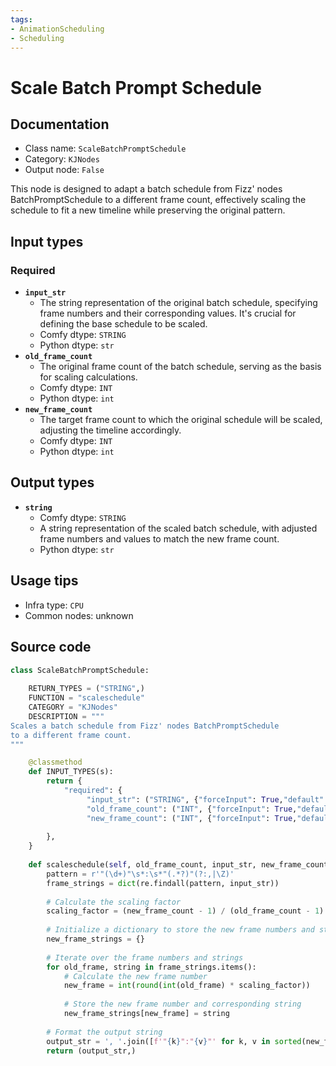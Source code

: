 ```yaml
---
tags:
- AnimationScheduling
- Scheduling
---
```


# Scale Batch Prompt Schedule
## Documentation
- Class name: `ScaleBatchPromptSchedule`
- Category: `KJNodes`
- Output node: `False`

This node is designed to adapt a batch schedule from Fizz' nodes BatchPromptSchedule to a different frame count, effectively scaling the schedule to fit a new timeline while preserving the original pattern.
## Input types
### Required
- **`input_str`**
    - The string representation of the original batch schedule, specifying frame numbers and their corresponding values. It's crucial for defining the base schedule to be scaled.
    - Comfy dtype: `STRING`
    - Python dtype: `str`
- **`old_frame_count`**
    - The original frame count of the batch schedule, serving as the basis for scaling calculations.
    - Comfy dtype: `INT`
    - Python dtype: `int`
- **`new_frame_count`**
    - The target frame count to which the original schedule will be scaled, adjusting the timeline accordingly.
    - Comfy dtype: `INT`
    - Python dtype: `int`
## Output types
- **`string`**
    - Comfy dtype: `STRING`
    - A string representation of the scaled batch schedule, with adjusted frame numbers and values to match the new frame count.
    - Python dtype: `str`
## Usage tips
- Infra type: `CPU`
- Common nodes: unknown


## Source code
```python
class ScaleBatchPromptSchedule:
    
    RETURN_TYPES = ("STRING",)
    FUNCTION = "scaleschedule"
    CATEGORY = "KJNodes"
    DESCRIPTION = """
Scales a batch schedule from Fizz' nodes BatchPromptSchedule
to a different frame count.
"""

    @classmethod
    def INPUT_TYPES(s):
        return {
            "required": {
                 "input_str": ("STRING", {"forceInput": True,"default": "0:(0.0),\n7:(1.0),\n15:(0.0)\n"}),
                 "old_frame_count": ("INT", {"forceInput": True,"default": 1,"min": 1, "max": 4096, "step": 1}),
                 "new_frame_count": ("INT", {"forceInput": True,"default": 1,"min": 1, "max": 4096, "step": 1}),
                
        },
    } 
    
    def scaleschedule(self, old_frame_count, input_str, new_frame_count):
        pattern = r'"(\d+)"\s*:\s*"(.*?)"(?:,|\Z)'
        frame_strings = dict(re.findall(pattern, input_str))
        
        # Calculate the scaling factor
        scaling_factor = (new_frame_count - 1) / (old_frame_count - 1)
        
        # Initialize a dictionary to store the new frame numbers and strings
        new_frame_strings = {}
        
        # Iterate over the frame numbers and strings
        for old_frame, string in frame_strings.items():
            # Calculate the new frame number
            new_frame = int(round(int(old_frame) * scaling_factor))
            
            # Store the new frame number and corresponding string
            new_frame_strings[new_frame] = string
        
        # Format the output string
        output_str = ', '.join([f'"{k}":"{v}"' for k, v in sorted(new_frame_strings.items())])
        return (output_str,)

```
